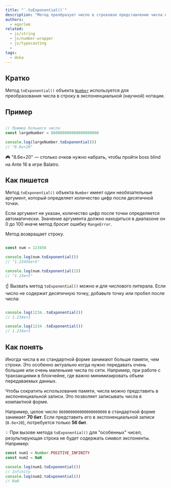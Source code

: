 ```yaml
---
title: "`.toExponential()`"
description: "Метод преобразует число в строковое представление числа в экспоненциальной записи"
authors:
  - egorlem
related:
  - js/string
  - js/number-wrapper
  - js/typecasting
  -
tags:
  - doka
---
```


## Кратко

Метод `toExponential()` объекта [`Number`](/js/number-wrapper/) используется для преобразования числа в строку в экспоненциальной (научной) нотации.

## Пример

```js

// Пример большого числа
const largeNumber = 860000000000000000000

console.log(largeNumber.toExponential())
// "8.6e+20"
```

<aside>

🎮 "8.6e+20" — столько очков нужно набрать, чтобы пройти boss blind на Ante 16 в игре Balatro.

</aside>


## Как пишется

Метод `toExponential()` объекта `Number` имеет один необязательные аргумент, который определяет количество цифр после десятичной точки.

Если аргумент не указан, количество цифр после точки определяется автоматически. Значение аргумента должно находиться в диапазоне он 0 до 100 иначе метод бросит ошибку `RangeError`.

Метод возвращает строку.

```js

const num = 123456

console.log(num.toExponential())
// "1.23456e+5"

console.log(num.toExponential(2))
// "1.23e+5"

```

☝️ Вызвать метод `toExponential()` можно и для числового литерала. Если число не содержит десятичную точку, добавьте точку или пробел после числа:

```js

console.log(1234..toExponential())
// 1.234e+3

console.log(1234 .toExponential())
// 1.234e+3
```


## Как понять

Иногда числа в их стандартной форме занимают больше памяти, чем строки. Это особенно актуально когда нужно передавать очень большие или очень маленькие числа по сети. Например, при работе с транзакциями в блокчейне, где важно минимизировать объем передаваемых данных.

Чтобы сократить использование памяти, числа можно представить в экспоненциальной записи. Это позволяет записывать числа в компактной форме.

Например, целое число `860000000000000000000` в стандартной форме занимает **70 бит**. Если представить его в экспоненциальной записи (`8.6e+20`), потребуется только **56 бит**.

💡 При вызове метода `toExponential()` для "особенных" чисел, результирующая строка не будет содержать символ экспоненты. Например:

```js
const num1 = Number.POSITIVE_INFINITY
const num2 = NaN

console.log(num1.toExponential())
// Infinity
console.log(num2.toExponential())
// NaN
```

